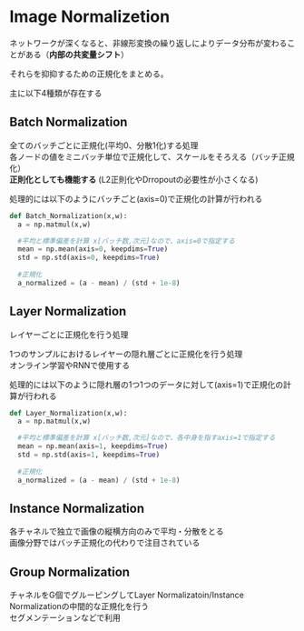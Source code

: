 # Image Normalizetion 

ネットワークが深くなると、非線形変換の繰り返しによりデータ分布が変わることがある（**内部の共変量シフト**）

それらを抑抑するための正規化をまとめる。

主に以下4種類が存在する

## Batch Normalization

全てのバッチごとに正規化(平均0、分散1化)する処理  
各ノードの値をミニバッチ単位で正規化して、スケールをそろえる（バッチ正規化）  
**正則化としても機能する** (L2正則化やDrropoutの必要性が小さくなる)

処理的には以下のようにバッチごと(axis=0)で正規化の計算が行われる

``` python
def Batch_Normalization(x,w):
  a = np.matmul(x,w)

  #平均と標準偏差を計算 x[バッチ数,次元]なので、axis=0で指定する
  mean = np.mean(axis=0, keepdims=True)
  std = np.std(axis=0, keepdims=True)
  
  #正規化
  a_normalized = (a - mean) / (std + 1e-8)
```

## Layer Normalization

レイヤーごとに正規化を行う処理  

1つのサンプルにおけるレイヤーの隠れ層ごとに正規化を行う処理  
オンライン学習やRNNで使用する

処理的には以下のように隠れ層の1つ1つのデータに対して(axis=1)で正規化の計算が行われる

``` python
def Layer_Normalization(x,w):
  a = np.matmul(x,w)

  #平均と標準偏差を計算 x[バッチ数,次元]なので、各中身を指すaxis=1で指定する
  mean = np.mean(axis=1, keepdims=True)
  std = np.std(axis=1, keepdims=True)
  
  #正規化
  a_normalized = (a - mean) / (std + 1e-8)
```

## Instance Normalization

各チャネルで独立で画像の縦横方向のみで平均・分散をとる  
画像分野ではバッチ正規化の代わりで注目されている

## Group Normalization

チャネルをG個でグルーピングしてLayer Normalizatoin/Instance Normalizationの中間的な正規化を行う  
セグメンテーションなどで利用

